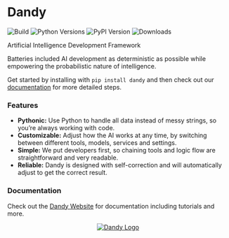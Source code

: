 # Dandy

![Build](https://img.shields.io/github/actions/workflow/status/stratusadv/dandy/run_tests.yml)
![Python Versions](https://img.shields.io/pypi/pyversions/dandy)
![PyPI Version](https://img.shields.io/pypi/v/dandy)
![Downloads](https://img.shields.io/pypi/dm/dandy)

Artificial Intelligence Development Framework

Batteries included AI development as deterministic as possible while empowering the probabilistic nature of intelligence.

Get started by installing with `pip install dandy` and then check out our [documentation](https://dandysoftware.com) for more detailed steps.

### Features

- **Pythonic:** Use Python to handle all data instead of messy strings, so you’re always working with code.
- **Customizable:** Adjust how the AI works at any time, by switching between different tools, models, services and settings.
- **Simple:** We put developers first, so chaining tools and logic flow are straightforward and very readable.
- **Reliable:** Dandy is designed with self-correction and will automatically adjust to get the correct result.

### Documentation

Check out the [Dandy Website](https://dandysoftware.com) for documentation including tutorials and more.

<p align="center">
    <a href="https://dandysoftware.com">
        <img alt="Dandy Logo" src="https://dandysoftware.com/static/img/dandy_logo_512.png"/>
    </a>
</p>


